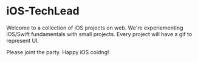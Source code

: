 # iOS-TechLead

Welcome to a collection of iOS projects on web. We're experiementing iOS/Swift fundamentals with small projects. Every project will have a gif to represent UI.

Please joint the party. Happy iOS coidng!
